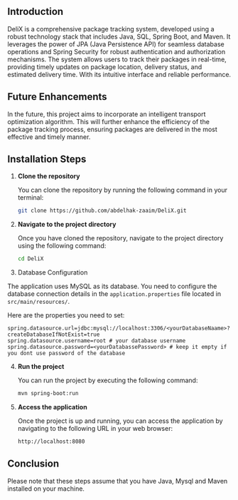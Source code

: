 ## Introduction

DeliX is a comprehensive package tracking system, developed using a robust technology stack that includes Java, SQL, Spring Boot, and Maven. It leverages the power of JPA (Java Persistence API) for seamless database operations and Spring Security for robust authentication and authorization mechanisms. The system allows users to track their packages in real-time, providing timely updates on package location, delivery status, and estimated delivery time. With its intuitive interface and reliable performance.

## Future Enhancements

In the future, this project aims to incorporate an intelligent transport optimization algorithm. This will further enhance the efficiency of the package tracking process, ensuring packages are delivered in the most effective and timely manner.
## Installation Steps

1. **Clone the repository**

   You can clone the repository by running the following command in your terminal:

   ```bash
   git clone https://github.com/abdelhak-zaaim/DeliX.git
    ```
2. **Navigate to the project directory**

   Once you have cloned the repository, navigate to the project directory using the following command:

   ```bash
   cd DeliX
   ```

3. Database Configuration

The application uses MySQL as its database. You need to configure the database connection details in the `application.properties` file located in `src/main/resources/`.

Here are the properties you need to set:

```properties
spring.datasource.url=jdbc:mysql://localhost:3306/<yourDatabaseNaame>?createDatabaseIfNotExist=true
spring.datasource.username=root # your database username
spring.datasource.password=<yourDatabassePassword> # keep it empty if you dont use password of the database
```

4. **Run the project**

   You can run the project by executing the following command:

   ```bash
   mvn spring-boot:run
   ```
5. **Access the application**

   Once the project is up and running, you can access the application by navigating to the following URL in your web browser:

   ```bash
   http://localhost:8080
   ```
## Conclusion
Please note that these steps assume that you have Java, Mysql and Maven installed on your machine.